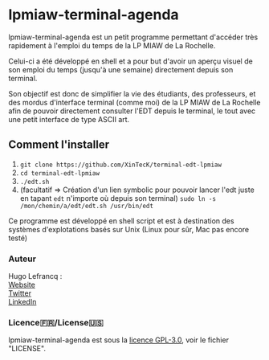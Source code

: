 # lpmiaw-terminal-agenda

lpmiaw-terminal-agenda est un petit programme permettant d'accéder très rapidement à l'emploi du temps de la LP MIAW de La Rochelle. 

Celui-ci a été développé en shell et a pour but d'avoir un aperçu visuel de son emploi du temps (jusqu'à une semaine) directement depuis son terminal. 

Son objectif est donc de simplifier la vie des étudiants, des professeurs, et des mordus d'interface terminal (comme moi) de la LP MIAW de La Rochelle afin de pouvoir directement consulter l'EDT depuis le terminal, le tout avec une petit interface de type ASCII art.

## Comment l'installer
1.  `git clone https://github.com/XinTecK/terminal-edt-lpmiaw`
2.  `cd terminal-edt-lpmiaw`
3.  `./edt.sh`
4.  (facultatif => Création d'un lien symbolic pour pouvoir lancer l'edt juste en tapant `edt` n'importe où depuis son terminal) `sudo ln -s /mon/chemin/a/edt/edt.sh /usr/bin/edt`

Ce programme est développé en shell script et est à destination des systèmes d'explotations basés sur Unix (Linux pour sûr, Mac pas encore testé)

### Auteur
Hugo Lefrancq :  
[Website](https://hugolefrancq.fr)  
[Twitter](https://twitter.com/xinteck_)  
[LinkedIn](https://www.linkedin.com/in/hugo-lefrancq-b78ba5155/)

### Licence:fr:/License:us:
lpmiaw-terminal-agenda est sous la [licence GPL-3.0](https://www.gnu.org/licenses/gpl-3.0.en.html), voir le fichier "LICENSE".

